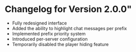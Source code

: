 # Changelog for Version 2.0.0"
- Fully redesigned interface
- Added the ability to highlight chat messages per prefix
- Implemented prefix priority system
- Introduced per-server configuration
- Temporarily disabled the player hiding feature